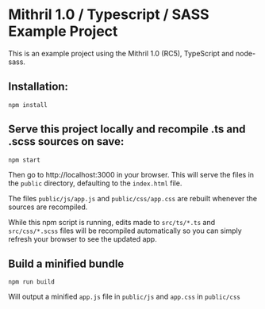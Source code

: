 # Mithril 1.0 / Typescript / SASS Example Project

This is an example project using the Mithril 1.0 (RC5), TypeScript and node-sass.

## Installation:

    npm install

## Serve this project locally and recompile .ts and .scss sources on save:

    npm start

Then go to http://localhost:3000 in your browser. This will serve the files in the `public` directory, defaulting to the `index.html` file.

The files `public/js/app.js` and `public/css/app.css` are rebuilt whenever the sources are recompiled.

While this npm script is running, edits made to `src/ts/*.ts` and `src/css/*.scss` files will be recompiled automatically so you can simply refresh your browser to see the updated app.

## Build a minified bundle

    npm run build

Will output a minified `app.js` file in `public/js` and `app.css` in `public/css`
